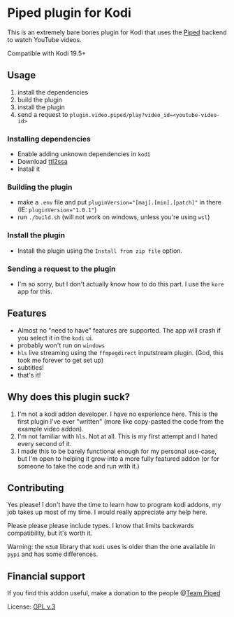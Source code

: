 # Piped plugin for Kodi

This is an extremely bare bones plugin for Kodi that uses the [Piped](https://github.com/TeamPiped/Piped) backend to watch YouTube videos.

Compatible with Kodi 19.5+

## Usage

1. install the dependencies
1. build the plugin
1. install the plugin
1. send a request to `plugin.video.piped/play?video_id=<youtube-video-id>`

### Installing dependencies

- Enable adding unknown dependencies in `kodi`
- Download [ttl2ssa](https://github.com/Paco8/ttml2ssa/releases/download/v0.3.8/script.module.ttml2ssa-0.3.8-matrix.zip)
- Install it

### Building the plugin

- make a `.env` file and put `pluginVersion="[maj].[min].[patch]"` in there (IE: `pluginVersion="1.0.1"`)
- run `./build.sh` (will not work on windows, unless you're using `wsl`)

### Install the plugin

- Install the plugin using the `Install from zip file` option.

### Sending a request to the plugin

- I'm so sorry, but I don't actually know how to do this part. I use the `kore` app for this.

## Features

- Almost no "need to have" features are supported. The app will crash if you select it in the `kodi` ui.
- probably won't run on `windows`
- `hls` live streaming using the `ffmpegdirect` inputstream plugin. (God, this took me forever to get set up)
- subtitles!
- that's it!

## Why does this plugin suck?

1. I'm not a kodi addon developer. I have no experience here. This is the first plugin I've ever "written" (more like copy-pasted the code from the example video addon).
1. I'm not familiar with `hls`. Not at all. This is my first attempt and I hated every second of it.
1. I made this to be barely functional enough for my personal use-case, but I'm open to helping it grow into a more fully featured addon (or for someone to take the code and run with it.)

## Contributing

Yes please! I don't have the time to learn how to program kodi addons, my job takes up most of my time. I would really appreciate any help here.

Please please please include types. I know that limits backwards compatibility, but it's worth it.

Warning: the `m3u8` library that `kodi` uses is older than the one available in `pypi` and has some differences.

## Financial support

If you find this addon useful, make a donation to the people @[Team Piped](https://github.com/TeamPiped)

License: [GPL v.3](http://www.gnu.org/copyleft/gpl.html)
